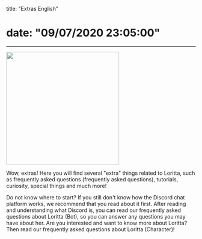 title: "Extras English"
# date: "09/07/2020 23:05:00"
---
<img src="https://loritta.website/assets/img/loritta_star.png" style="text-align: center;" height="300" />

Wow, extras! Here you will find several "extra" things related to Loritta, such as frequently asked questions (frequently asked questions), tutorials, curiosity, special things and much more!

Do not know where to start? If you still don't know how the Discord chat platform works, we recommend that you read about it first. After reading and understanding what Discord is, you can read our frequently asked questions about Loritta (Bot), so you can answer any questions you may have about her. Are you interested and want to know more about Loritta? Then read our frequently asked questions about Loritta (Character)!